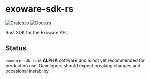 # exoware-sdk-rs

[![Crates.io](https://img.shields.io/crates/v/exoware-sdk-rs.svg)](https://crates.io/crates/exoware-sdk-rs)
[![Docs.rs](https://docs.rs/exoware-sdk-rs/badge.svg)](https://docs.rs/exoware-sdk-rs)

Rust SDK for the Exoware API.

## Status

`exoware-sdk-rs` is **ALPHA** software and is not yet recommended for production use. Developers should expect breaking changes and occasional instability.